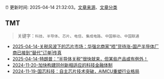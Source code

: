 :alarm_clock: 更新时间: 2025-04-14 21:32:03。[文章来源](/README.md)、[文章分类](/TAGS.md)

## TMT


> 关键字：`科技`、`半导体`、`芯片`、`电信`、`集成电路`、`中国移动`、`中国联通`



- [2025-04-14-关税风波下的芯片市场：华强北商家“捂”货待涨-国产半导体厂商已接到“替代”订单|传真](https://www.cls.cn/detail/2003386) 
- [2025-04-14-特朗普：“半导体关税”很快就来，但某些产品或有例外！](https://www.cls.cn/detail/2002897) 
- [2024-11-20-加快构建同创新相适应的科技金融体制](https://xueqiu.com/9193403816/313561745) 
- [2024-11-19-国芯科技：自主芯片技术突破，AIMCU重塑行业格局](https://xueqiu.com/8151841495/313402043) 
